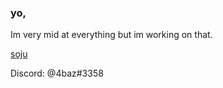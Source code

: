 ### yo,

Im very mid at everything but im working on that.




  [soju](https://soju.me/) 




Discord: @4baz#3358
